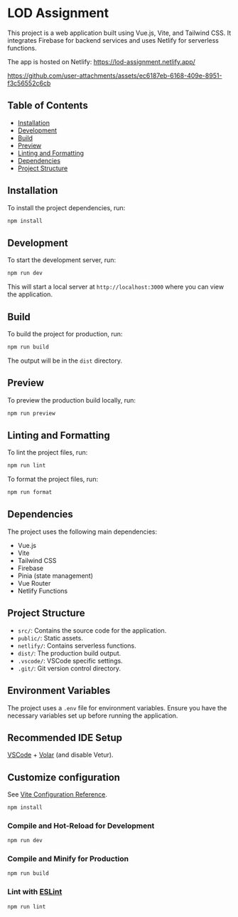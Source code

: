 # LOD Assignment

This project is a web application built using Vue.js, Vite, and Tailwind CSS. It integrates Firebase for backend services and uses Netlify for serverless functions.

The app is hosted on Netlify:
https://lod-assignment.netlify.app/


https://github.com/user-attachments/assets/ec6187eb-6168-409e-8951-f3c56552c6cb




## Table of Contents

- [Installation](#installation)
- [Development](#development)
- [Build](#build)
- [Preview](#preview)
- [Linting and Formatting](#linting-and-formatting)
- [Dependencies](#dependencies)
- [Project Structure](#project-structure)

## Installation

To install the project dependencies, run:

```bash
npm install
```

## Development

To start the development server, run:

```bash
npm run dev
```

This will start a local server at `http://localhost:3000` where you can view the application.

## Build

To build the project for production, run:

```bash
npm run build
```

The output will be in the `dist` directory.

## Preview

To preview the production build locally, run:

```bash
npm run preview
```

## Linting and Formatting

To lint the project files, run:

```bash
npm run lint
```

To format the project files, run:

```bash
npm run format
```

## Dependencies

The project uses the following main dependencies:

- Vue.js
- Vite
- Tailwind CSS
- Firebase
- Pinia (state management)
- Vue Router
- Netlify Functions

## Project Structure

- `src/`: Contains the source code for the application.
- `public/`: Static assets.
- `netlify/`: Contains serverless functions.
- `dist/`: The production build output.
- `.vscode/`: VSCode specific settings.
- `.git/`: Git version control directory.

## Environment Variables

The project uses a `.env` file for environment variables. Ensure you have the necessary variables set up before running the application.

## Recommended IDE Setup

[VSCode](https://code.visualstudio.com/) + [Volar](https://marketplace.visualstudio.com/items?itemName=Vue.volar) (and disable Vetur).

## Customize configuration

See [Vite Configuration Reference](https://vite.dev/config/).

```sh
npm install
```

### Compile and Hot-Reload for Development

```sh
npm run dev
```

### Compile and Minify for Production

```sh
npm run build
```

### Lint with [ESLint](https://eslint.org/)

```sh
npm run lint
```

